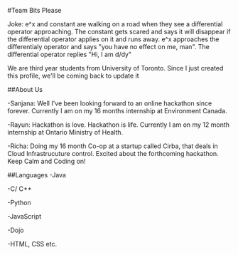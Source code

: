 #Team Bits Please

Joke: e^x and constant are walking on a road when they see a differential operator approaching. The constant gets scared and says it will 
disappear if the differential operator applies on it and runs away. e^x approaches the differentialy operator and says "you have no effect 
on me, man". The differential operator replies "Hi, I am d/dy"

We are third year students from University of Toronto. Since I just created this profile, we'll be coming back to update it

##About Us

-Sanjana: Well I've been looking forward to an online hackathon since forever. Currently I am on my 16 months internship at 
Environment Canada.

-Rayun: Hackathon is love. Hackathon is life. Currently I am on my 12 month internship at Ontario Ministry of Health.

-Richa: Doing my 16 month Co-op at a startup called Cirba, that deals in Cloud Infrastrucuture control. Excited about the forthcoming hackathon. Keep Calm and Coding on!

##Languages
-Java

-C/ C++

-Python

-JavaScript

-Dojo

-HTML, CSS etc.
